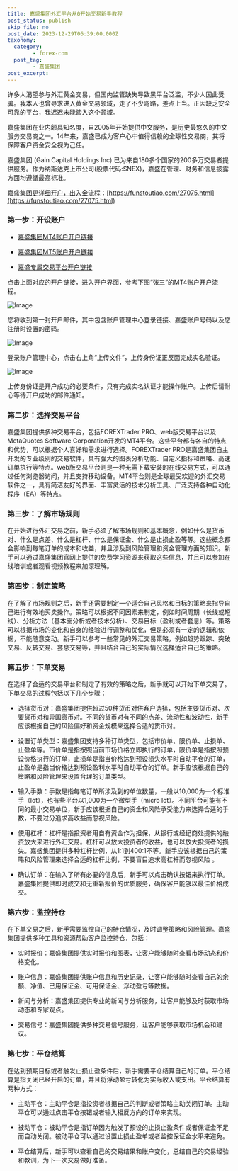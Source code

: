 ```yaml
---
title: 嘉盛集团外汇平台从0开始交易新手教程
post_status: publish
skip_file: no
post_date: 2023-12-29T06:39:00.000Z
taxonomy:
  category:
        - forex-com
  post_tag:
        - 嘉盛集团
post_excerpt: 
---
```

许多人渴望参与外汇黄金交易，但国内监管缺失导致黑平台泛滥，不少人因此受骗。我本人也曾寻求进入黄金交易领域，走了不少弯路，差点上当。正因缺乏安全可靠的平台，我迟迟未能踏入这个领域。

嘉盛集团在业内颇具知名度，自2005年开始提供中文服务，是历史最悠久的中文服务交易商之一。14年来，嘉盛已成为客户心中值得信赖的全球性交易商，其将保障客户资金安全视为己任。

嘉盛集团 (Gain Capital Holdings Inc) 已为来自180多个国家的200多万交易者提供服务。作为纳斯达克上市公司(股票代码:SNEX)，嘉盛在管理、财务和信息披露方面均遵循最高标准。

[嘉盛集团更详细开户，出入金流程](https://funstoutiao.com/27075.html)：[https://funstoutiao.com/27075.html](https://funstoutiao.com/27075.html)

### 第一步：开设账户

* [嘉盛集团MT4账户开户链接](https://s.ssgg.net/jsmt4)

* [嘉盛集团MT5账户开户链接](https://s.ssgg.net/jsmt5)

* [嘉盛专属交易平台开户链接](https://s.ssgg.net/js)

点击上面对应的开户链接，进入开户界面，参考下图“张三”的MT4账户开户流程。

![Image](https://prod-files-secure.s3.us-west-2.amazonaws.com/39ed1227-6d7d-4570-be36-9ccd4a2c4241/7a167aea-686b-400d-af59-4e18eb607a40/640.png?X-Amz-Algorithm=AWS4-HMAC-SHA256&X-Amz-Content-Sha256=UNSIGNED-PAYLOAD&X-Amz-Credential=ASIAZI2LB466WLB6AQ5T%2F20250503%2Fus-west-2%2Fs3%2Faws4_request&X-Amz-Date=20250503T101309Z&X-Amz-Expires=3600&X-Amz-Security-Token=IQoJb3JpZ2luX2VjEFEaCXVzLXdlc3QtMiJIMEYCIQD5kK5pBzO%2BT7UOTw1E8SnLynmEJV1t37zbFVcPVD4mngIhALVtjGovaZAO3%2BirVFX7nzfEFSoCRdWS%2Bq9X4KAKvcfYKogECOr%2F%2F%2F%2F%2F%2F%2F%2F%2F%2FwEQABoMNjM3NDIzMTgzODA1Igwdd7y0gKwD9B%2B01y0q3APNrjQc4HWUjJoI0uex15iN6v6A%2BrfijmzvPl1kN0EXawUb7FuZIYUbo5nNhUzAslXxlgST2MG6fa8GMbObTh0j5a3ExeZJIngTUpdxGU89J6WsJ4QU%2BP6C5S4I4nMjVSH3ah1FZLroNzzieUdtEt0QXXMQ8LFuxPVVQGC3e8GuqXVWTmUdCn3EG9HViowNecXS6Vyf3KluJxecOUkB5NVCv5%2FWukLD4a0HSpMuIiGaxufSA9hTKwQ3ZVQf00bNZdCQ%2BT7i1IM6YpiF6UM5OA8K4dFqMW7pcs6tlWlSArKVCxIwk82yZaijdkdGfD8s1g%2FjiNYcQ0cC0X0s0wNqODdxEJk5kuwKUllzgyyKfwjbYrvfemUs%2BgE8VtVuoKtbrEvU0Z9AjywUGdnSOdFO7%2F6WgWNYQ8pWlUh4xwQ6F4ZGmReeZYKmUwG1II%2BmVxYmJ9p5cy60oLZpTWO9JnVa0NVnhsMdhbEB66L%2BeeXYdLIl9q227o1DW6fKIH%2F5jzBENq2Mq06isL%2BfiuSaumNKR2OjEHGrbqF7zxfpyHpC5DgIoZCjsSf1Y3ZGN12mxshzDiQf8eFKCUtNSErqNyGrwUEgCk4CXPladIOdb7n6mx09dB1mfMndSnK%2FwjXoDTCPuNfABjqkAfBzKG8oSDL69QgidH8m2IPjTmSkDOxutJbPM4XFBIurJx9HnuWj86S8EhHlYx9FRndlMcIGS%2FCX%2BlZUq8DGqmuOZKU66jMKC8tAv4aSheJ7RyZtygGhtoCy1jsOVgMNM0SMCmGevQaGaZ08DpNlMlTHVBOmthklYJ8I1h4kmvAZBM5fiLhYzo153cpex1%2Bwjg2KiVkBd4A4hdmwmYQA7XHGM1uU&X-Amz-Signature=e9f5b1206141cca7a147e7a4928d8b5174a7fe20240f32ef6a995e20f1e3216a&X-Amz-SignedHeaders=host&x-id=GetObject)

您将收到第一封开户邮件，其中包含账户管理中心登录链接、嘉盛账户号码以及您注册时设置的密码。

![Image](https://prod-files-secure.s3.us-west-2.amazonaws.com/39ed1227-6d7d-4570-be36-9ccd4a2c4241/eaa1c6b3-2877-4284-a0e1-530e222c27fb/image.png?X-Amz-Algorithm=AWS4-HMAC-SHA256&X-Amz-Content-Sha256=UNSIGNED-PAYLOAD&X-Amz-Credential=ASIAZI2LB466WLB6AQ5T%2F20250503%2Fus-west-2%2Fs3%2Faws4_request&X-Amz-Date=20250503T101309Z&X-Amz-Expires=3600&X-Amz-Security-Token=IQoJb3JpZ2luX2VjEFEaCXVzLXdlc3QtMiJIMEYCIQD5kK5pBzO%2BT7UOTw1E8SnLynmEJV1t37zbFVcPVD4mngIhALVtjGovaZAO3%2BirVFX7nzfEFSoCRdWS%2Bq9X4KAKvcfYKogECOr%2F%2F%2F%2F%2F%2F%2F%2F%2F%2FwEQABoMNjM3NDIzMTgzODA1Igwdd7y0gKwD9B%2B01y0q3APNrjQc4HWUjJoI0uex15iN6v6A%2BrfijmzvPl1kN0EXawUb7FuZIYUbo5nNhUzAslXxlgST2MG6fa8GMbObTh0j5a3ExeZJIngTUpdxGU89J6WsJ4QU%2BP6C5S4I4nMjVSH3ah1FZLroNzzieUdtEt0QXXMQ8LFuxPVVQGC3e8GuqXVWTmUdCn3EG9HViowNecXS6Vyf3KluJxecOUkB5NVCv5%2FWukLD4a0HSpMuIiGaxufSA9hTKwQ3ZVQf00bNZdCQ%2BT7i1IM6YpiF6UM5OA8K4dFqMW7pcs6tlWlSArKVCxIwk82yZaijdkdGfD8s1g%2FjiNYcQ0cC0X0s0wNqODdxEJk5kuwKUllzgyyKfwjbYrvfemUs%2BgE8VtVuoKtbrEvU0Z9AjywUGdnSOdFO7%2F6WgWNYQ8pWlUh4xwQ6F4ZGmReeZYKmUwG1II%2BmVxYmJ9p5cy60oLZpTWO9JnVa0NVnhsMdhbEB66L%2BeeXYdLIl9q227o1DW6fKIH%2F5jzBENq2Mq06isL%2BfiuSaumNKR2OjEHGrbqF7zxfpyHpC5DgIoZCjsSf1Y3ZGN12mxshzDiQf8eFKCUtNSErqNyGrwUEgCk4CXPladIOdb7n6mx09dB1mfMndSnK%2FwjXoDTCPuNfABjqkAfBzKG8oSDL69QgidH8m2IPjTmSkDOxutJbPM4XFBIurJx9HnuWj86S8EhHlYx9FRndlMcIGS%2FCX%2BlZUq8DGqmuOZKU66jMKC8tAv4aSheJ7RyZtygGhtoCy1jsOVgMNM0SMCmGevQaGaZ08DpNlMlTHVBOmthklYJ8I1h4kmvAZBM5fiLhYzo153cpex1%2Bwjg2KiVkBd4A4hdmwmYQA7XHGM1uU&X-Amz-Signature=8c194335c36d163a9907cf9597fa9b8d6e25564470c7e6da876ed71b96124b5e&X-Amz-SignedHeaders=host&x-id=GetObject)

登录账户管理中心，点击右上角“上传文件”，上传身份证正反面完成实名验证。

![Image](https://prod-files-secure.s3.us-west-2.amazonaws.com/39ed1227-6d7d-4570-be36-9ccd4a2c4241/54090639-09fc-46b4-a135-e0289f707147/image.png?X-Amz-Algorithm=AWS4-HMAC-SHA256&X-Amz-Content-Sha256=UNSIGNED-PAYLOAD&X-Amz-Credential=ASIAZI2LB466WLB6AQ5T%2F20250503%2Fus-west-2%2Fs3%2Faws4_request&X-Amz-Date=20250503T101309Z&X-Amz-Expires=3600&X-Amz-Security-Token=IQoJb3JpZ2luX2VjEFEaCXVzLXdlc3QtMiJIMEYCIQD5kK5pBzO%2BT7UOTw1E8SnLynmEJV1t37zbFVcPVD4mngIhALVtjGovaZAO3%2BirVFX7nzfEFSoCRdWS%2Bq9X4KAKvcfYKogECOr%2F%2F%2F%2F%2F%2F%2F%2F%2F%2FwEQABoMNjM3NDIzMTgzODA1Igwdd7y0gKwD9B%2B01y0q3APNrjQc4HWUjJoI0uex15iN6v6A%2BrfijmzvPl1kN0EXawUb7FuZIYUbo5nNhUzAslXxlgST2MG6fa8GMbObTh0j5a3ExeZJIngTUpdxGU89J6WsJ4QU%2BP6C5S4I4nMjVSH3ah1FZLroNzzieUdtEt0QXXMQ8LFuxPVVQGC3e8GuqXVWTmUdCn3EG9HViowNecXS6Vyf3KluJxecOUkB5NVCv5%2FWukLD4a0HSpMuIiGaxufSA9hTKwQ3ZVQf00bNZdCQ%2BT7i1IM6YpiF6UM5OA8K4dFqMW7pcs6tlWlSArKVCxIwk82yZaijdkdGfD8s1g%2FjiNYcQ0cC0X0s0wNqODdxEJk5kuwKUllzgyyKfwjbYrvfemUs%2BgE8VtVuoKtbrEvU0Z9AjywUGdnSOdFO7%2F6WgWNYQ8pWlUh4xwQ6F4ZGmReeZYKmUwG1II%2BmVxYmJ9p5cy60oLZpTWO9JnVa0NVnhsMdhbEB66L%2BeeXYdLIl9q227o1DW6fKIH%2F5jzBENq2Mq06isL%2BfiuSaumNKR2OjEHGrbqF7zxfpyHpC5DgIoZCjsSf1Y3ZGN12mxshzDiQf8eFKCUtNSErqNyGrwUEgCk4CXPladIOdb7n6mx09dB1mfMndSnK%2FwjXoDTCPuNfABjqkAfBzKG8oSDL69QgidH8m2IPjTmSkDOxutJbPM4XFBIurJx9HnuWj86S8EhHlYx9FRndlMcIGS%2FCX%2BlZUq8DGqmuOZKU66jMKC8tAv4aSheJ7RyZtygGhtoCy1jsOVgMNM0SMCmGevQaGaZ08DpNlMlTHVBOmthklYJ8I1h4kmvAZBM5fiLhYzo153cpex1%2Bwjg2KiVkBd4A4hdmwmYQA7XHGM1uU&X-Amz-Signature=e69adc27902104edc0d4492b7308f27c25db29171a8e882ef3c17050f2260026&X-Amz-SignedHeaders=host&x-id=GetObject)

上传身份证是开户成功的必要条件，只有完成实名认证才能操作账户。上传后请耐心等待开户成功的邮件通知。

### 第二步：选择交易平台

嘉盛集团提供多种交易平台，包括FOREXTrader PRO、web版交易平台以及MetaQuotes Software Corporation开发的MT4平台。这些平台都有各自的特点和优势，可以根据个人喜好和需求进行选择。FOREXTrader PRO是嘉盛集团自主开发的专业级别的交易软件，具有强大的图表分析功能、自定义指标和策略、高速订单执行等特点。web版交易平台则是一种无需下载安装的在线交易方式，可以通过任何浏览器访问，并且支持移动设备。MT4平台则是全球最受欢迎的外汇交易软件之一，具有简洁友好的界面、丰富灵活的技术分析工具、广泛支持各种自动化程序（EA）等特点。

### 第三步：了解市场规则

在开始进行外汇交易之前，新手必须了解市场规则和基本概念，例如什么是货币对、什么是点差、什么是杠杆、什么是保证金、什么是止损止盈等等。这些概念都会影响到每笔订单的成本和收益，并且涉及到风险管理和资金管理方面的知识。新手可以通过嘉盛集团官网上提供的免费学习资源来获取这些信息，并且可以参加在线培训或者观看视频教程来加深理解。

### 第四步：制定策略

在了解了市场规则之后，新手还需要制定一个适合自己风格和目标的策略来指导自己进行有效地买卖操作。策略可以根据不同因素来制定，例如时间周期（长线或短线）、分析方法（基本面分析或者技术分析）、交易目标（盈利或者套息）等。策略可以根据市场的变化和自身的经验进行调整和优化，但是必须有一定的逻辑和依据，不能随意变动。新手可以参考一些常见的外汇交易策略，例如趋势跟踪、突破交易、反转交易、套息交易等，并且结合自己的实际情况选择适合自己的策略。

### 第五步：下单交易

在选择了合适的交易平台和制定了有效的策略之后，新手就可以开始下单交易了。下单交易的过程包括以下几个步骤：

* 选择货币对：嘉盛集团提供超过50种货币对供客户选择，包括主要货币对、次要货币对和异国货币对。不同的货币对有不同的点差、流动性和波动性，新手应该根据自己的风险偏好和资金规模来选择合适的货币对。

* 设置订单类型：嘉盛集团支持多种订单类型，包括市价单、限价单、止损单、止盈单等。市价单是指按照当前市场价格立即执行的订单，限价单是指按照预设价格执行的订单，止损单是指当价格达到预设损失水平时自动平仓的订单，止盈单是指当价格达到预设盈利水平时自动平仓的订单。新手应该根据自己的策略和风险管理来设置合理的订单类型。

* 输入手数：手数是指每笔订单所涉及到的单位数量，一般以10,000为一个标准手（lot），也有些平台以1,000为一个微型手（micro lot）。不同平台可能有不同的最小交易单位，新手应该根据自己的资金和风险承受能力来选择合适的手数，不要过分追求高收益而忽视风险。

* 使用杠杆：杠杆是指投资者用自有资金作为担保，从银行或经纪商处提供的融资放大来进行外汇交易。杠杆可以放大投资者的收益，也可以放大投资者的损失。嘉盛集团提供多种杠杆比例，从1:1到400:1不等。新手应该根据自己的策略和风险管理来选择合适的杠杆比例，不要盲目追求高杠杆而忽视风险 。

* 确认订单：在输入了所有必要的信息后，新手可以点击确认按钮来执行订单。嘉盛集团提供即时成交和无重新报价的优质服务，确保客户能够以最佳价格成交。

### 第六步：监控持仓

在下单交易之后，新手需要监控自己的持仓情况，及时调整策略和风险管理。嘉盛集团提供多种工具和资源帮助客户监控持仓，包括：

* 实时报价：嘉盛集团提供实时报价和图表，让客户能够随时查看市场动态和价格变化。

* 账户信息：嘉盛集团提供账户信息和历史记录，让客户能够随时查看自己的余额、净值、已用保证金、可用保证金、浮动盈亏等数据。

* 新闻与分析：嘉盛集团提供专业的新闻与分析服务，让客户能够及时获取市场动态和专家观点。

* 交易信号：嘉盛集团提供多种交易信号服务，让客户能够获取市场机会和建议。

### 第七步：平仓结算

在达到预期目标或者触发止损止盈条件后，新手需要平仓结算自己的订单。平仓结算是指关闭已经开启的订单，并且将浮动盈亏转化为实际收入或支出。平仓结算有两种方式：

* 主动平仓：主动平仓是指投资者根据自己的判断或者策略主动关闭订单。主动平仓可以通过点击平仓按钮或者输入相反方向的订单来实现。

* 被动平仓：被动平仓是指订单因为触发了预设的止损止盈条件或者保证金不足而自动关闭。被动平仓可以通过设置止损止盈单或者监控保证金水平来避免。

* 平仓结算后，新手可以查看自己的交易结果和账户变化，总结自己的交易经验和教训，为下一次交易做好准备。